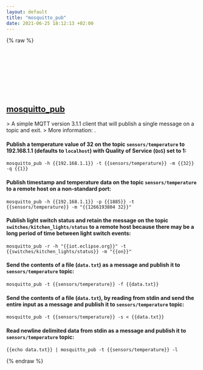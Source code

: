 ```yaml
---
layout: default
title: "mosquitto_pub"
date: 2021-06-25 18:12:13 +02:00
---
```

{% raw %}
<h2 id="mosquitto_pub">
  <a href="/en/common/mosquitto_pub.html">mosquitto_pub</a> <a href="#mosquitto_pub"><svg class="icon">
    <use href="/assets/images/unicode_sprite.svg#link" />
  </svg></a>
</h2>
> A simple MQTT version 3.1.1 client that will publish a single message on a topic and exit.
> More information: <https://mosquitto.org/man/mosquitto_pub-1.html>.

#### Publish a temperature value of 32 on the topic `sensors/temperature` to 192.168.1.1 (defaults to `localhost`) with Quality of Service (`QoS`) set to 1:
```shell
mosquitto_pub -h {{192.168.1.1}} -t {{sensors/temperature}} -m {{32}} -q {{1}}
```
#### Publish timestamp and temperature data on the topic `sensors/temperature` to a remote host on a non-standard port:
```shell
mosquitto_pub -h {{192.168.1.1}} -p {{1885}} -t {{sensors/temperature}} -m "{{1266193804 32}}"
```
#### Publish light switch status and retain the message on the topic `switches/kitchen_lights/status` to a remote host because there may be a long period of time between light switch events:
```shell
mosquitto_pub -r -h "{{iot.eclipse.org}}" -t {{switches/kitchen_lights/status}} -m "{{on}}"
```
#### Send the contents of a file (`data.txt`) as a message and publish it to `sensors/temperature` topic:
```shell
mosquitto_pub -t {{sensors/temperature}} -f {{data.txt}}
```
#### Send the contents of a file (`data.txt`), by reading from stdin and send the entire input as a message and publish it to `sensors/temperature` topic:
```shell
mosquitto_pub -t {{sensors/temperature}} -s < {{data.txt}}
```
#### Read newline delimited data from stdin as a message and publish it to `sensors/temperature` topic:
```shell
{{echo data.txt}} | mosquitto_pub -t {{sensors/temperature}} -l
```
{% endraw %}